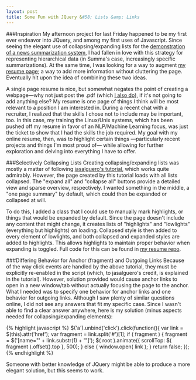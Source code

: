 ```yaml
---
layout: post
title: Some Fun with JQuery &#58; Lists &amp; Links
---
```

###Inspiration
My afternoon project for last Friday happened to be my first ever endeavor
into JQuery, and among my first uses of Javascript. Since seeing the elegant
use of collapsing/expanding lists for the 
<a href="http://knowitall.cs.washington.edu/summa/demo.html">demonstration of a
news summarization system</a>, I had fallen in love with this strategy for
representing hierarchical data (in Summa's case, increasingly specific 
summarizations). At the same time, I was looking for a way to augment 
<a href="/resume/">my resume page</a>; a way to add more information without 
cluttering the page. Eventually hit upon the idea of combining these two ideas.

A single page resume is nice, but somewhat negates the point of creating a 
webpage&mdash;why not just post the .pdf (which <a href="/resume/resume.pdf">
I also do</a>), if it's not going to add anything else? My resume is one page 
of things <i>I</i> think will be most relevant to a position I am interested 
in. During a recent chat with a recruiter, I realized that the skills I chose 
not to include may be important, too. In this case, my training the Linux/Unix
systems, which has been pushed off my resume in favor of an NLP/Machine
Learning focus, was just the ticket to show that I had the skills the job 
required. My goal with my online resume, then, was to highlight certain things
&mdash;particularly recent projects and things I'm most proud of&mdash;
while allowing for further exploration and delving into everything I have to 
offer.

###Selectively Collapsing Lists
Creating collapsing/expanding lists was mostly a matter of following 
<a href="http://jasalguero.com/ledld/development/web/expandable-list/">
jasalguero's tutorial</a>, which works quite admirably. However, the page 
created by this tutorial loads with all lists collapsed. The "expand all" and 
"collapse all" buttons provide a detailed view and sparse overview, 
respectively. I wanted something in the middle, a "one page summary" by 
default, which could then be expanded or collapsed at will. 

To do this, I added a class that I could use to manually mark highlights, or
things that would be expanded by default. Since the page doesn't include any
content that might change, it creates lists of "highlights" and "lowlights" 
(everything but highlights) on loading. Collapsed style is then added to every
element of lowlights, and both collapsed and expanded styles are added to 
highlights. This allows highlights to maintain proper behavior when expanding
is toggled. Full code for this can be found in 
<a href="https://github.com/konahart/resume/blob/gh-pages/js/collapseList.js">
my resume repo</a>. 

###Differing Behavior for Anchor (fragment) and Outgoing Links
Because of the way click events are handled by the above tutorial, they must be
explicitly re-enabled in the script (which, to jasalguero's credit, is 
explained in the tutorial). However, solution provided would cause anchor links
to open in a new window/tab without actually focusing the page to the anchor. 
What I needed was to specify one behavior for anchor links and one behavior for
outgoing links. Although I saw plenty of similar questions online, I did not 
see any answers that fit my specific case. Since I wasn't able to find a clear
answer anywhere, here is my solution (minus aspects needed for 
collapsing/expanding elements):

{% highlight javascript %}
$('a').unbind('click').click(function(){
    var link = $(this).attr('href');
    var fragment = link.split('#')[1];
    if ( fragment ) {
        fragment = $('[name="' + link.substr(1) + '"]');
        $( root ).animate({
            scrollTop: $( fragment ).offset().top
        }, 500);
    } else {
        window.open( link );
    }
    return false;
});
{% endhighlight %}

Someone with better knowledge of JQuery might be able to produce a more 
elegant solution, but this seems to work.  
